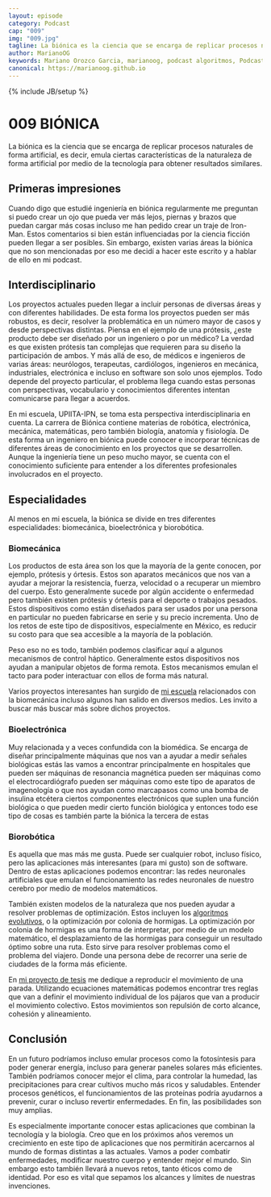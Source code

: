 ```yaml
---
layout: episode
category: Podcast
cap: "009"
img: "009.jpg"
tagline: La biónica es la ciencia que se encarga de replicar procesos naturales de forma artificial, es decir, emula ciertas características de la naturaleza de forma artificial por medio de la tecnología para obtener resultados similares.
author: MarianoOG
keywords: Mariano Orozco Garcia, marianoog, podcast algoritmos, PodcastAlgoritmos
canonical: https://marianoog.github.io
---
```

{% include JB/setup %}

# 009 BIÓNICA

La biónica es la ciencia que se encarga de replicar procesos naturales de forma artificial, es decir, emula ciertas características de la naturaleza de forma artificial por medio de la tecnología para obtener resultados similares.

## Primeras impresiones

Cuando digo que estudié ingeniería en biónica regularmente me preguntan si puedo crear un ojo que pueda ver más lejos, piernas y brazos que puedan cargar más cosas incluso me han pedido crear un traje de Iron-Man. Estos comentarios si bien están influenciadas por la ciencia ficción pueden llegar a ser posibles. Sin embargo, existen varias áreas la biónica que no son mencionadas por eso me decidí a hacer este escrito y a hablar de ello en mi podcast.

## Interdisciplinario

Los proyectos actuales pueden llegar a incluir personas de diversas áreas y con diferentes habilidades. De esta forma los proyectos pueden ser más robustos, es decir, resolver la problemática en un número mayor de casos y desde perspectivas distintas. Piensa en el ejemplo de una prótesis, ¿este producto debe ser diseñado por un ingeniero o por un médico? La verdad es que existen prótesis tan complejas que requieren para su diseño la participación de ambos. Y más allá de eso, de médicos e ingenieros de varias áreas: neurólogos, terapeutas, cardiólogos, ingenieros en mecánica, industriales, electrónica e incluso en software son solo unos ejemplos. Todo depende del proyecto particular, el problema llega cuando estas personas con perspectivas, vocabulario y conocimientos diferentes intentan comunicarse para llegar a acuerdos.

En mi escuela, UPIITA-IPN, se toma esta perspectiva interdisciplinaria en cuenta. La carrera de Biónica contiene materias de robótica, electrónica, mecánica, matemáticas, pero también biología, anatomía y fisiología. De esta forma un ingeniero en biónica puede conocer e incorporar técnicas de diferentes áreas de conocimiento en los proyectos que se desarrollen. Aunque la ingeniería tiene un peso mucho mayor, se cuenta con el conocimiento suficiente para entender a los diferentes profesionales involucrados en el proyecto.

## Especialidades

Al menos en mi escuela, la biónica se divide en tres diferentes especialidades: biomecánica, bioelectrónica y biorobótica.

### Biomecánica

Los productos de esta área son los que la mayoría de la gente conocen, por ejemplo, prótesis y órtesis. Estos son aparatos mecánicos que nos van a ayudar a mejorar la resistencia, fuerza, velocidad o a recuperar un miembro del cuerpo. Esto generalmente sucede por algún accidente o enfermedad pero también existen prótesis y órtesis para el deporte o trabajos pesados. Estos dispositivos como están diseñados para ser usados por una persona en particular no pueden fabricarse en serie y su precio incrementa. Uno de los retos de este tipo de dispositivos, especialmente en México, es reducir su costo para que sea accesible a la mayoría de la población.

Peso eso no es todo, también podemos clasificar aquí a algunos mecanismos de control háptico. Generalmente estos dispositivos nos ayudan a manipular objetos de forma remota. Estos mecanismos emulan el tacto para poder interactuar con ellos de forma más natural.

Varios proyectos interesantes han surgido de [mi escuela]( https://www.upiita.ipn.mx/oferta-educativa/bionica#pb-content-23) relacionados con la biomecánica incluso algunos han salido en diversos medios. Les invito a buscar más buscar más sobre dichos proyectos.

### Bioelectrónica

Muy relacionada y a veces confundida con la biomédica. Se encarga de diseñar principalmente máquinas que nos van a ayudar a medir señales biológicas estás las vamos a encontrar principalmente en hospitales que pueden ser máquinas de resonancia magnética pueden ser máquinas como el electrocardiógrafo pueden ser máquinas como este tipo de aparatos de imagenología o que nos ayudan como marcapasos como una bomba de insulina etcétera ciertos componentes electrónicos que suplen una función biológica o que pueden medir cierto función biológica y entonces todo ese tipo de cosas es también parte la biónica la tercera de estas

### Biorobótica

Es aquella que mas más me gusta. Puede ser cualquier robot, incluso físico, pero las aplicaciones más interesantes (para mi gusto) son de software. Dentro de estas aplicaciones podemos encontrar: las redes neuronales artificiales que emulan el funcionamiento las redes neuronales de nuestro cerebro por medio de modelos matemáticos.

También existen modelos de la naturaleza que nos pueden ayudar a resolver problemas de optimización. Estos incluyen los [algoritmos evolutivos](https://ona309.com/003), o la optimización por colonia de hormigas. La optimización por colonia de hormigas es una forma de interpretar, por medio de un modelo matemático, el desplazamiento de las hormigas para conseguir un resultado óptimo sobre una ruta. Esto sirve para resolver problemas como el problema del viajero. Donde una persona debe de recorrer una serie de ciudades de la forma más eficiente.

En [mi proyecto de tesis](https://github.com/MarianoOG/FlockingBehaviour-Swarm) me dedique a reproducir el movimiento de una parada. Utilizando ecuaciones matemáticas podemos encontrar tres reglas que van a definir el movimiento individual de los pájaros que van a producir el movimiento colectivo. Estos movimientos son repulsión de corto alcance, cohesión y alineamiento.

## Conclusión

En un futuro podríamos incluso emular procesos como la fotosíntesis para poder generar energía, incluso para generar paneles solares más eficientes. También podríamos conocer mejor el clima, para controlar la humedad, las precipitaciones para crear cultivos mucho más ricos y saludables. Entender procesos genéticos, el funcionamientos de las proteínas podría ayudarnos a prevenir, curar o incluso revertir enfermedades. En fin, las posibilidades son muy amplias.

Es especialmente importante conocer estas aplicaciones que combinan la tecnología y la biología. Creo que en los próximos años veremos un crecimiento en este tipo de aplicaciones que nos permitirán acercarnos al mundo de formas distintas a las actuales. Vamos a poder combatir enfermedades, modificar nuestro cuerpo y entender mejor el mundo. Sin embargo esto también llevará a nuevos retos, tanto éticos como de identidad. Por eso es vital que sepamos los alcances y límites de nuestras invenciones.
